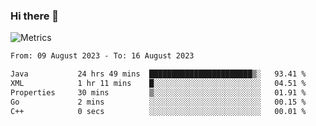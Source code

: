 ### Hi there 👋

![Metrics](https://github.com/radoapx/radoapx/blob/main/github-metrics.svg)

<!--START_SECTION:waka-->

```txt
From: 09 August 2023 - To: 16 August 2023

Java           24 hrs 49 mins  ███████████████████████▒░   93.41 %
XML            1 hr 11 mins    █░░░░░░░░░░░░░░░░░░░░░░░░   04.51 %
Properties     30 mins         ▒░░░░░░░░░░░░░░░░░░░░░░░░   01.91 %
Go             2 mins          ░░░░░░░░░░░░░░░░░░░░░░░░░   00.15 %
C++            0 secs          ░░░░░░░░░░░░░░░░░░░░░░░░░   00.01 %
```

<!--END_SECTION:waka-->

<!--
**radoapx/radoapx** is a ✨ _special_ ✨ repository because its `README.md` (this file) appears on your GitHub profile.

Here are some ideas to get you started:

- 🔭 I’m currently working on ...
- 🌱 I’m currently learning ...
- 👯 I’m looking to collaborate on ...
- 🤔 I’m looking for help with ...
- 💬 Ask me about ...
- 📫 How to reach me: ...
- 😄 Pronouns: ...
- ⚡ Fun fact: ...
-->
